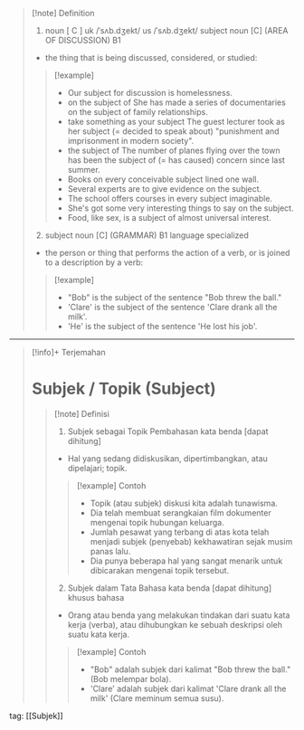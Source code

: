 >[!note] Definition
>1. noun [ C ]
uk  /ˈsʌb.dʒekt/ us  /ˈsʌb.dʒekt/
subject noun [C] (AREA OF DISCUSSION)
B1
>- the thing that is being discussed, considered, or studied:
> > [!example] 
> > - Our subject for discussion is homelessness.
> > - on the subject of She has made a series of documentaries on the subject of family relationships.
> > - take something as your subject The guest lecturer took as her subject (= decided to speak about) "punishment and imprisonment in modern society".
> > - the subject of The number of planes flying over the town has been the subject of (= has caused) concern since last summer.
> > - Books on every conceivable subject lined one wall.
> > - Several experts are to give evidence on the subject.
> > - The school offers courses in every subject imaginable.
> > - She's got some very interesting things to say on the subject.
> > - Food, like sex, is a subject of almost universal interest.
>2. subject noun [C] (GRAMMAR)
B1 language   specialized
>- the person or thing that performs the action of a verb, or is joined to a description by a verb:
> > [!example] 
> > - "Bob" is the subject of the sentence "Bob threw the ball."
> > - 'Clare' is the subject of the sentence 'Clare drank all the milk'.
> > - 'He' is the subject of the sentence 'He lost his job'.

---

>[!info]+ Terjemahan
> # Subjek / Topik (Subject)
> > [!note] Definisi
> > 1. Subjek sebagai Topik Pembahasan
> >    kata benda [dapat dihitung]
> > - Hal yang sedang didiskusikan, dipertimbangkan, atau dipelajari; topik.
> > > [!example] Contoh
> > > - Topik (atau subjek) diskusi kita adalah tunawisma.
> > > - Dia telah membuat serangkaian film dokumenter mengenai topik hubungan keluarga.
> > > - Jumlah pesawat yang terbang di atas kota telah menjadi subjek (penyebab) kekhawatiran sejak musim panas lalu.
> > > - Dia punya beberapa hal yang sangat menarik untuk dibicarakan mengenai topik tersebut.
> > 2. Subjek dalam Tata Bahasa
> >    kata benda [dapat dihitung] khusus bahasa
> > - Orang atau benda yang melakukan tindakan dari suatu kata kerja (verba), atau dihubungkan ke sebuah deskripsi oleh suatu kata kerja.
> > > [!example] Contoh
> > > - "Bob" adalah subjek dari kalimat "Bob threw the ball." (Bob melempar bola).
> > > - 'Clare' adalah subjek dari kalimat 'Clare drank all the milk' (Clare meminum semua susu).

tag: [[Subjek]]